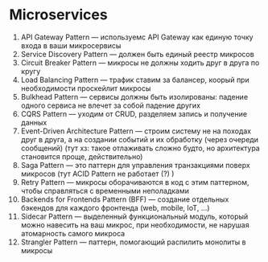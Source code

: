 # Microservices

1. API Gateway Pattern — используемс API Gateway как единую точку входа в ваши микросервисы
2. Service Discovery Pattern — должен быть единый реестр микросов
3. Circuit Breaker Pattern — микросы не должны ходить друг в друга по кругу
4. Load Balancing Pattern — трафик ставим за балансер, коорый при необходимости проскейлит микросы
5. Bulkhead Pattern — сервисы должны быть изолированы: падение одного сервиса не влечет за собой падение других
6. CQRS Pattern — уходим от CRUD, разделяем запись и получение данных
7. Event-Driven Architecture Pattern — строим систему не на походах друг в друга, а на создании событий и их обработку (через очереди сообщений) (тут хз: такое отлаживать сложно будто, но архитектура становится проще, действительно)
8. Saga Pattern — это паттерн для управления транзакциями поверх микросов (тут ACID Pattern не работает (?) )
9. Retry Pattern — микросы оборачиваются в код с этим паттерном, чтобы справляться с временными неполадками
10. Backends for Frontends Pattern (BFF) — создание отдельных бэкендов для каждого фронтенда (web, mobile, IoT, ...)
11. Sidecar Pattern — выделенный функциональный модуль, который можно навесить на ваш микрос, при необходимости, не нарушая атомарность самого микроса
12. Strangler Pattern — паттерн, помогающий распилить монолиты в микросы
